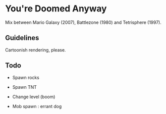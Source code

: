 # You're Doomed Anyway

Mix between Mario Galaxy (2007), Battlezone (1980) and Tetrisphere (1997).

## Guidelines

Cartoonish rendering, please.

## Todo

* Spawn rocks
* Spawn TNT
* Change level (boom)

* Mob spawn : errant dog